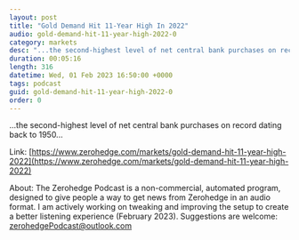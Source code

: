 ```yaml
---
layout: post
title: "Gold Demand Hit 11-Year High In 2022"
audio: gold-demand-hit-11-year-high-2022-0
category: markets
desc: "...the second-highest level of net central bank purchases on record dating back to 1950..."
duration: 00:05:16
length: 316
datetime: Wed, 01 Feb 2023 16:50:00 +0000
tags: podcast
guid: gold-demand-hit-11-year-high-2022-0
order: 0
---
```

...the second-highest level of net central bank purchases on record dating back to 1950...

Link: [https://www.zerohedge.com/markets/gold-demand-hit-11-year-high-2022](https://www.zerohedge.com/markets/gold-demand-hit-11-year-high-2022)

About: The Zerohedge Podcast is a non-commercial, automated program, designed to give people a way to get news from Zerohedge in an audio format.  I am actively working on tweaking and improving the setup to create a better listening experience (February 2023).  Suggestions are welcome: [zerohedgePodcast@outlook.com](mailto:zerohedgePodcast@outlook.com)